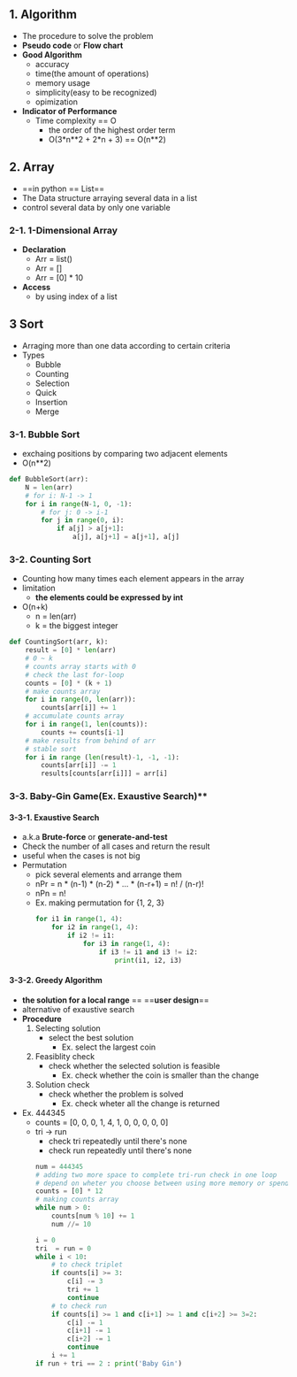 ## 1. Algorithm
* The procedure to solve the problem
* **Pseudo code** or **Flow chart**
* **Good Algorithm**
    * accuracy
    * time(the amount of operations)
    * memory usage
    * simplicity(easy to be recognized)
    * opimization
* **Indicator of Performance**
    * Time complexity == O
        * the order of the highest order term
        * O(3\*n*\*2 + 2*n + 3) == O(n**2) 

## 2. Array
* ==in python == List==
* The Data structure arraying several data in a list
* control several data by only one variable
### 2-1. 1-Dimensional Array
* **Declaration**
    * Arr = list()
    * Arr = []
    * Arr = [0] * 10
* **Access**
    * by using index of a list

## 3 Sort
* Arraging more than one data according to certain criteria
* Types
    * Bubble
    * Counting
    * Selection
    * Quick
    * Insertion
    * Merge
### 3-1. Bubble Sort
* exchaing positions by comparing two adjacent elements
* O(n**2)
```python
def BubbleSort(arr):
    N = len(arr)
    # for i: N-1 -> 1
    for i in range(N-1, 0, -1):
        # for j: 0 -> i-1
        for j in range(0, i):
            if a[j] > a[j+1]:
                a[j], a[j+1] = a[j+1], a[j]
```

### 3-2. Counting Sort
* Counting how many times each element appears in the array
* limitation
    * **the elements could be expressed by int**
* O(n+k)
    * n = len(arr)
    * k = the biggest integer
```python
def CountingSort(arr, k):
    result = [0] * len(arr)
    # 0 ~ k
    # counts array starts with 0
    # check the last for-loop
    counts = [0] * (k + 1)
    # make counts array
    for i in range(0, len(arr)):
        counts[arr[i]] += 1
    # accumulate counts array
    for i in range(1, len(counts)):
        counts += counts[i-1]
    # make results from behind of arr
    # stable sort
    for i in range (len(result)-1, -1, -1):
        counts[arr[i]] -= 1
        results[counts[arr[i]]] = arr[i]
```
### 3-3. Baby-Gin Game(Ex. Exaustive Search)**

#### 3-3-1. Exaustive Search
* a.k.a **Brute-force** or **generate-and-test**
* Check the number of all cases and return the result
* useful when the cases is not big
* Permutation
    * pick several elements and arrange them
    * nPr = n * (n-1) * (n-2) * ... * (n-r+1) = n! / (n-r)!
    * nPn = n!
    * Ex. making permutation for {1, 2, 3}
        ```python
        for i1 in range(1, 4):
            for i2 in range(1, 4):
                if i2 != i1:
                    for i3 in range(1, 4):
                        if i3 != i1 and i3 != i2:
                            print(i1, i2, i3)
        ```
#### 3-3-2. Greedy Algorithm
* **the solution for a local range** == ==**user design**==
* alternative of exaustive search
* **Procedure**
    1. Selecting solution
        * select the best solution
            * Ex. select the largest coin
    2. Feasiblity check
        * check whether the selected solution is feasible
            * Ex. check whether the coin is smaller than the change
    3. Solution check
        * check whether the problem is solved
            * Ex. check wheter all the change is returned
* Ex. 444345
    * counts = [0, 0, 0, 1, 4, 1, 0, 0, 0, 0, 0]
    * tri -> run
        * check tri repeatedly until there's none
        * check run repeatedly until there's none
        ```python
        num = 444345
        # adding two more space to complete tri-run check in one loop
        # depend on wheter you choose between using more memory or spending more time
        counts = [0] * 12
        # making counts array
        while num > 0:
            counts[num % 10] += 1
            num //= 10 

        i = 0
        tri  = run = 0
        while i < 10:
            # to check triplet
            if counts[i] >= 3:
                c[i] -= 3
                tri += 1
                continue
            # to check run
            if counts[i] >= 1 and c[i+1] >= 1 and c[i+2] >= 3=2:
                c[i] -= 1
                c[i+1] -= 1
                c[i+2] -= 1
                continue
            i += 1
        if run + tri == 2 : print('Baby Gin') 
        ```
